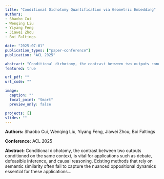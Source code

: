 ```yaml
---
title: "Conditional Dichotomy Quantification via Geometric Embedding"
authors:
- Shaobo Cui
- Wenqing Liu
- Yiyang Feng
- Jiawei Zhou
- Boi Faltings

date: "2025-07-01"
publication_types: ["paper-conference"]
publication: "ACL 2025"

abstract: "Conditional dichotomy, the contrast between two outputs conditioned on the same context, is vital for applications such as debate, defeasible inference, and causal reasoning. Existing methods that rely on semantic similarity often fail to capture the nuanced oppositional dynamics essential for these applications. Motivated by these limitations, we introduce a novel task, Conditional Dichotomy Quantification (ConDQ), which formalizes the direct measurement of conditional dichotomy and provides carefully constructed datasets covering debate, defeasible natural language inference, and causal reasoning scenarios. To address this task, we develop the Dichotomy-oriented Geometric Embedding (DoGE) framework, which leverages complex-valued embeddings and a dichotomous objective to model and quantify these oppositional relationships effectively. Extensive experiments validate the effectiveness and versatility of DoGE, demonstrating its potential in understanding and quantifying conditional dichotomy across diverse NLP applications. Our code and datasets are available at https://github. com/cui-shaobo/conditional-dichotomy-quantification."
featured: true

url_pdf: ""
url_code: ""

image:
  caption: ""
  focal_point: "Smart"
  preview_only: false

projects: []
slides: ""
---
```


**Authors:** Shaobo Cui, Wenqing Liu, Yiyang Feng, Jiawei Zhou, Boi Faltings

**Conference:** ACL 2025

**Abstract:** Conditional dichotomy, the contrast between two outputs conditioned on the same context, is vital for applications such as debate, defeasible inference, and causal reasoning. Existing methods that rely on semantic similarity often fail to capture the nuanced oppositional dynamics essential for these applications...

